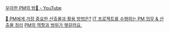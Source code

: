 [우아한 PM의 밤🌙 - YouTube](https://www.youtube.com/playlist?list=PLu6f31_SRNTjfCd5y7aLypDTI_IKDxL-t)

[🍳 PM에게 가장 중요한 산출물과 활용 방법은?](https://newneek.co/@tipster/article/30420)
[IT 프로젝트를 수행하는 PM 업무 & 산출물 정리](https://brunch.co.kr/@jennyjang93/37)
[PM의 역할과 범위가 헷갈려요.](https://brunch.co.kr/@kaily/60)